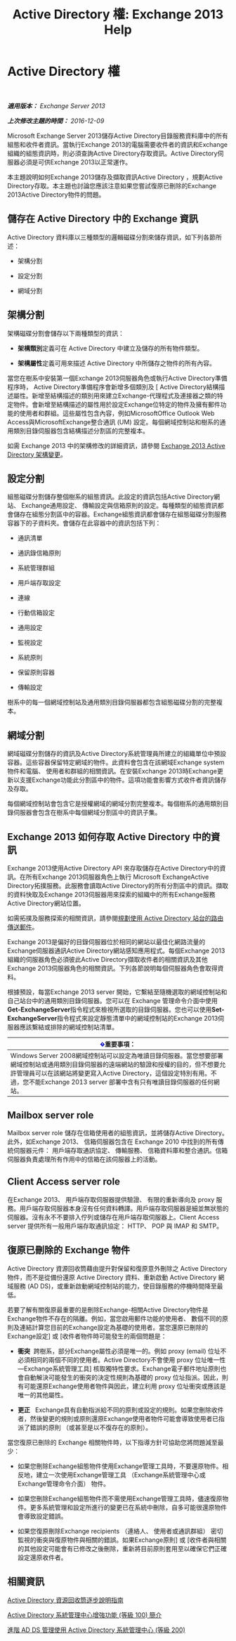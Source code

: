 ﻿---
title: 'Active Directory 權: Exchange 2013 Help'
TOCTitle: Active Directory 權
ms:assetid: 61080b45-8bce-4c23-b744-ed264d5f0b7d
ms:mtpsurl: https://technet.microsoft.com/zh-tw/library/Aa998561(v=EXCHG.150)
ms:contentKeyID: 50473322
ms.date: 05/21/2018
mtps_version: v=EXCHG.150
ms.translationtype: MT
---

# Active Directory 權

 

_**適用版本：** Exchange Server 2013_

_**上次修改主題的時間：** 2016-12-09_

Microsoft Exchange Server 2013儲存Active Directory目錄服務資料庫中的所有組態和收件者資訊。當執行Exchange 2013的電腦需要收件者的資訊和Exchange組織的組態資訊時，則必須查詢Active Directory存取資訊。Active Directory伺服器必須是可供Exchange 2013以正常運作。

本主題說明如何Exchange 2013儲存及擷取資訊Active Directory ，規劃Active Directory存取。本主題也討論您應該注意如果您嘗試復原已刪除的Exchange 2013Active Directory物件的問題。

## 儲存在 Active Directory 中的 Exchange 資訊

Active Directory 資料庫以三種類型的邏輯磁碟分割來儲存資訊，如下列各節所述：

  - 架構分割

  - 設定分割

  - 網域分割

## 架構分割

架構磁碟分割會儲存以下兩種類型的資訊：

  - **架構類別**定義可在 Active Directory 中建立及儲存的所有物件類型。

  - **架構屬性**定義可用來描述 Active Directory 中所儲存之物件的所有內容。

當您在樹系中安裝第一個Exchange 2013伺服器角色或執行Active Directory準備程序時， Active Directory準備程序會新增多個類別及 \[ Active Directory結構描述屬性。新增至結構描述的類別用來建立Exchange-代理程式及連接器之類的特定物件。會新增至結構描述的屬性用於設定Exchange位特定的物件及擁有郵件功能的使用者和群組。這些屬性包含內容，例如MicrosoftOffice Outlook Web Access與MicrosoftExchange整合通訊 (UM) 設定。每個網域控制站和樹系的通用類別目錄伺服器包含結構描述分割區的完整複本。

如需 Exchange 2013 中的架構修改的詳細資訊，請參閱 [Exchange 2013 Active Directory 架構變更](exchange-2013-active-directory-schema-changes-exchange-2013-help.md)。

## 設定分割

組態磁碟分割儲存整個樹系的組態資訊。此設定的資訊包括Active Directory網站、 Exchange通用設定、 傳輸設定與信箱原則的設定。每種類型的組態資訊都會儲存在組態分割區中的容器。Exchange組態資訊都會儲存在組態磁碟分割服務容器下的子資料夾。會儲存在此容器中的資訊包括下列：

  - 通訊清單

  - 通訊錄信箱原則

  - 系統管理群組

  - 用戶端存取設定

  - 連線

  - 行動信箱設定

  - 通用設定

  - 監視設定

  - 系統原則

  - 保留原則容器

  - 傳輸設定

樹系中的每一個網域控制站及通用類別目錄伺服器都包含組態磁碟分割的完整複本。

## 網域分割

網域磁碟分割儲存的資訊及Active Directory系統管理員所建立的組織單位中預設容器。這些容器保留特定網域的物件。此資料會包含在該網域Exchange system 物件和電腦、 使用者和群組的相關資訊。在安裝Exchange 2013時Exchange更新以支援Exchange功能此分割區中的物件。這項功能會影響方式收件者資訊儲存及存取。

每個網域控制站會包含它是授權網域的網域分割完整複本。每個樹系的通用類別目錄伺服器會包含在樹系中每個網域分割區中的資訊子集。

## Exchange 2013 如何存取 Active Directory 中的資訊

Exchange 2013使用Active Directory API 來存取儲存在Active Directory中的資訊。在所有Exchange 2013伺服器角色上執行 Microsoft ExchangeActive Directory拓撲服務。此服務會讀取Active Directory的所有分割區中的資訊。擷取的資料快取及Exchange 2013伺服器用來探索的組織中的所有Exchange服務Active Directory網站位置。

如需拓撲及服務探索的相關資訊，請參閱[規劃使用 Active Directory 站台的路由傳送郵件](planning-to-use-active-directory-sites-for-routing-mail-exchange-2013-help.md)。

Exchange 2013是偏好的目錄伺服器位於相同的網站以最佳化網路流量的Exchange伺服器通訊Active Directory網站感知應用程式。每個Exchange 2013組織的伺服器角色必須彼此Active Directory擷取收件者的相關資訊及其他Exchange 2013伺服器角色的相關資訊。下列各節說明每個伺服器角色會取得資料。

根據預設，每當Exchange 2013 server 開始，它繫結至隨機選取的網域控制站和自己站台中的通用類別目錄伺服器。您可以在 Exchange 管理命令介面中使用**Get-ExchangeServer**指令程式來檢視所選取的目錄伺服器。您也可以使用**Set-ExchangeServer**指令程式來設定靜態清單中的網域控制站的Exchange 2013伺服器應該繫結或排除的網域控制站清單。

<table>
<thead>
<tr class="header">
<th><img src="images/Bb124558.important(EXCHG.150).gif" title="重要事項" alt="重要事項" />重要事項：</th>
</tr>
</thead>
<tbody>
<tr class="odd">
<td>Windows Server 2008網域控制站可以設定為唯讀目錄伺服器。當您想要部署網域控制站或通用類別目錄伺服器的遠端網站的驗證和授權的目的，但不想要允許管理員可以在該網站將變更寫入Active Directory，這個設定特別有用。不過，您不能Exchange 2013 server 部署中含有只有唯讀目錄伺服器的任何網站。</td>
</tr>
</tbody>
</table>


## Mailbox server role

Mailbox server role 儲存在信箱使用者的組態資訊，並將儲存Active Directory。此外，如Exchange 2013、 信箱伺服器包含在 Exchange 2010 中找到的所有傳統伺服器元件： 用戶端存取通訊協定、 傳輸服務、 信箱資料庫和整合通訊。信箱伺服器負責處理所有作用中的信箱在該伺服器上的活動。

## Client Access server role

在Exchange 2013、 用戶端存取伺服器提供驗證、 有限的重新導向及 proxy 服務。用戶端存取伺服器本身沒有任何資料轉譯。用戶端存取伺服器是細並無狀態的伺服器。沒有永不不要排入佇列或儲存在用戶端存取伺服器上。Client Access server 提供所有一般用戶端存取通訊協定： HTTP、 POP 與 IMAP 和 SMTP。

## 復原已刪除的 Exchange 物件

Active Directory 資源回收筒藉由提升對保留和復原意外刪除之 Active Directory 物件，而不是從備份還原 Active Directory 資料、重新啟動 Active Directory 網域服務 (AD DS)，或重新啟動網域控制站的能力，使目錄服務的停機時間降至最低。

若要了解有關復原最重要的是刪除Exchange-相關Active Directory物件是Exchange物件不存在的隔離。例如，當您啟用郵件功能的使用者、 數個不同的原則及連結計算您目前的Exchange設定為基礎的使用者。當您還原已刪除的Exchange設定\] 或 \[收件者物件時可能發生的兩個問題是：

  - **衝突**  跨樹系，部分Exchange屬性必須是唯一的。例如 proxy (email) 位址不必須相同的兩個不同的使用者。Active Directory不會使用 proxy 位址唯一性 —Exchange系統管理工具\] 核取獨特性要求。Exchange電子郵件地址原則也會自動解決可能發生的衝突的決定性規則為基礎的 proxy 位址指派。因此，則有可能還原Exchange使用者物件與因此，建立利用 proxy 位址衝突或應該是唯一的其他屬性。

  - **更正**   Exchange具有自動指派給不同的原則或設定的規則。如果您刪除收件者，然後變更的規則或原則還原Exchange使用者物件可能會導致使用者已指派了錯誤的原則 （或甚至是以不復存在的原則）。

當您復原已刪除的 Exchange 相關物件時，以下指導方針可協助您將問題減至最少：

  - 如果您刪除Exchange組態物件使用Exchange管理工具時，不要還原物件。相反地，建立一次使用Exchange管理工具 （Exchange系統管理中心或Exchange管理命令介面） 物件。

  - 如果您刪除Exchange組態物件而不需使用Exchange管理工具時，儘速復原物件。更多系統管理和設定所進行的變更已在系統中刪除，自多可能很還原物件會導致設定錯誤。

  - 如果您復原刪除Exchange recipients （連絡人、 使用者或通訊群組） 密切監視的衝突與復原物件與相關的錯誤。如果Exchange原則\] 或 \[收件者與相關的其他設定可能會有已修改之後刪除，重新將目前原則套用至以確保它們正確設定還原收件者。

## 相關資訊

[Active Directory 資源回收筒逐步說明指南](https://go.microsoft.com/fwlink/p/?linkid=178720)

[Active Directory 系統管理中心增強功能 (等級 100) 簡介](https://go.microsoft.com/fwlink/p/?linkid=267641)

[進階 AD DS 管理使用 Active Directory 系統管理中心 (等級 200)](https://go.microsoft.com/fwlink/p/?linkid=267642)

